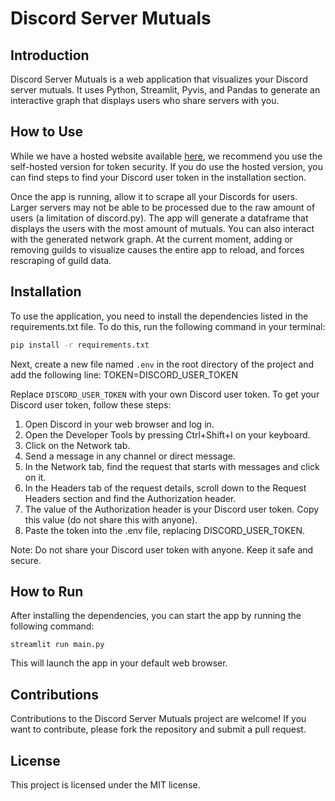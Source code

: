 # Discord Server Mutuals

## Introduction

Discord Server Mutuals is a web application that visualizes your Discord server mutuals. It uses Python, Streamlit, Pyvis, and Pandas to generate an interactive graph that displays users who share servers with you.

## How to Use
While we have a hosted website available [here](https://raghavpillai-discord-server-mutuals-main-qmb6rz.streamlit.app/), we recommend you use the self-hosted version for token security. If you do use the hosted version, you can find steps to find your Discord user token in the installation section. 

Once the app is running, allow it to scrape all your Discords for users. Larger servers may not be able to be processed due to the raw amount of users (a limitation of discord.py). The app will generate a dataframe that displays the users with the most amount of mutuals. You can also interact with the generated network graph. At the current moment, adding or removing guilds to visualize causes the entire app to reload, and forces rescraping of guild data. 


## Installation

To use the application, you need to install the dependencies listed in the requirements.txt file. To do this, run the following command in your terminal:

```sh
pip install -r requirements.txt
```

Next, create a new file named `.env` in the root directory of the project and add the following line:
TOKEN=DISCORD_USER_TOKEN

Replace `DISCORD_USER_TOKEN` with your own Discord user token. To get your Discord user token, follow these steps:
1. Open Discord in your web browser and log in.
2. Open the Developer Tools by pressing Ctrl+Shift+I on your keyboard.
3. Click on the Network tab.
4. Send a message in any channel or direct message.
5. In the Network tab, find the request that starts with messages and click on it.
6. In the Headers tab of the request details, scroll down to the Request Headers section and find the Authorization header.
7. The value of the Authorization header is your Discord user token. Copy this value (do not share this with anyone).
8. Paste the token into the .env file, replacing DISCORD_USER_TOKEN.

Note: Do not share your Discord user token with anyone. Keep it safe and secure.

## How to Run
After installing the dependencies, you can start the app by running the following command:
```
streamlit run main.py
```
This will launch the app in your default web browser.

## Contributions
Contributions to the Discord Server Mutuals project are welcome! If you want to contribute, please fork the repository and submit a pull request.

## License
This project is licensed under the MIT license.
